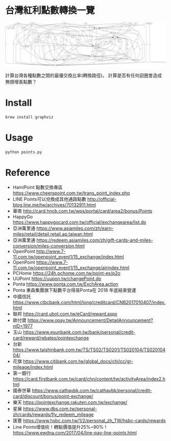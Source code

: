 # 台灣紅利點數轉換一覽

![](pic.png)

計算台灣各種點數之間的最優交換比率(轉換路徑)。
計算是否有任何迴圈會造成無限增長點數？

# Install

```bash
brew install graphviz
```

# Usage

```bash
python points.py
```

# Reference

- HamiPoint 點數交換專區 https://www.cheerspoint.com.tw/trans_point_index.php
- LINE Points可以兌換成其他通路點數 http://official-blog.line.me/tw/archives/70132911.html
- 華南 http://card.hncb.com.tw/wps/portal/card/area2/bonus/Points
- HappyGo https://www.happygocard.com.tw/official/exchangearea/list.do
- 亞洲萬里通 https://www.asiamiles.com/zh/earn-miles/retail/detail.retail.ap.taiwan.html
- 亞洲萬里通 https://redeem.asiamiles.com/zh/gift-cards-and-miles-conversion/miles-conversion.html
- OpenPoint http://www.7-11.com.tw/openpoint_event1/15_exchange/index.html
- OpenPoint https://www.7-11.com.tw/openpoint_event1/15_exchange/airindex.html
- PCHome https://24h.pchome.com.tw/point-ex/p2o
- UUPoint https://uupon.tw/changePoint.do
- Ponta https://www.ponta.com.tw/ExchArea.action
- Ponta 東森集團旗下點數平台得易Ponta在 2018 年底結束營運
- 中國信託 https://www.ctbcbank.com/html/long/creditcard/CNB2017010407/index.html
- 聯邦 https://card.ubot.com.tw/eCard/reward.aspx
- 歐付寶 https://www.opay.tw/Announcement/DetailAnnouncement?nID=1977
- 玉山 https://www.esunbank.com.tw/bank/personal/credit-card/reward/rebates/pointexchange
- 台新 https://www.taishinbank.com.tw/TS/TS02/TS0201/TS020104/TS02010404/
- 花旗 https://www.citibank.com.tw/global_docs/chi/cc/gr-mileage/index.html
- 第一銀行 https://card.firstbank.com.tw/card/chn/content/tw/activityArea/index2.html
- 國泰世華 https://www.cathaybk.com.tw/cathaybk/personal/credit-card/discount/bonus/point-exchange/
- 樂天 https://pointexchange.rakuten.com.tw/exchange/
- 星展 https://www.dbs.com.tw/personal-zh/cards/rewards/fly_redeem_mileage
- 匯豐 https://www.hsbc.com.tw/1/2/personal_zh_TW/hsbc-cards/rewards
- Line Points增值術！轉點價值提升25%~90%！https://www.ewdna.com/2017/04/line-pay-line-points.html
